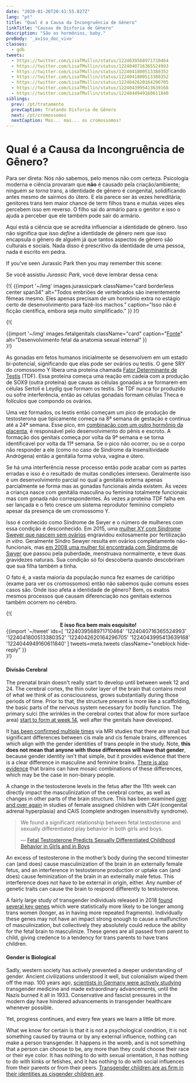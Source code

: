 ```yaml
---
date: "2020-01-26T20:41:55.827Z"
lang: "pt"
title: "Qual é a Causa da Incongruência de Gênero"
linkTitle: "Causas de Disforia de Gênero"
description: "São os hormônios, baby."
preBody: '_aviso_doc_vivo'
classes:
  - gdb
tweets:
  - https://twitter.com/LisaTMullin/status/1224039568971710464
  - https://twitter.com/LisaTMullin/status/1224040716365524993
  - https://twitter.com/LisaTMullin/status/1224041800513380352
  - https://twitter.com/LisaTMullin/status/1224041800513380352
  - https://twitter.com/LisaTMullin/status/1224042620164296705
  - https://twitter.com/LisaTMullin/status/1224043995413639168
  - https://twitter.com/LisaTMullin/status/1224044949160611840
siblings:
  prev: /pt/tratamento
  prevCaption: Tratando Disforia de Gênero
  next: /pt/cromossomos
  nextCaption: Mas... mas... os cromossomos!
---
```


# Qual é a Causa da Incongruência de Gênero?

Para ser direta: Nós não sabemos, pelo menos não com certeza. Psicologia moderna e ciência provaram que **não** é causado pela criação/ambiente; ninguém *se torna* trans, a identidade de gênero é congenital, solidificando antes mesmo de sairmos do útero. E ela parece ser às vezes hereditária; genitores trans tem maior chance de term filhos trans e muitas vezes eles percebem isso em reverso. O filho sai do armário para o genitor e isso o ajuda a perceber que ele também pode sair do armário.

Aqui está a ciência que se acredita influenciar a identidade de gênero. Isso não significa que isso *define* a identidade de gênero nem que isso encapsula o gênero de alguém já que tantos aspectos de gênero são culturais e sociais. Nada disso é prescritivo da identidade de uma pessoa, nada é escrito em pedra.

If you've seen Jurassic Park then you may remember this scene:

Se você assistiu _Jurassic Park_, você deve lembrar dessa cena:

{!{
  {{import '~/img' images.jurassicpark
    className="card borderless center span34"
    alt="Todos embriões de vertebrados são inerentemente fêmeas mesmo. Eles apenas precisam de um hormônio extra no estágio certo de desenvolvimento para fazê-los machos."
    caption="Isso não é ficção científica, embora seja muito simplificado."
  }}
}!}

{!{
<div class="gutter flex flex-center print-span3">
  {{import '~/img' images.fetalgenitals
    className="card"
    caption="<a href=\"https://schoolbag.info/biology/concepts/188.html\">Fonte</a>"
    alt="Desenvolvimento fetal da anatomia sexual internal"
  }}
</div>
}!}

As gonadas em fetos humanos inicialmente se desenvolvem em um estado bi-potencial, significando que elas pode ser ovários ou testis. O gene SRY do cromossomo Y libera uma proteína chamada [Fator Determinante de Testis](https://en.wikipedia.org/wiki/Testis-determining_factor) (TDF). Essa proteína começa uma reação em cadeia com a produção de SOX9 (outra proteína) que causa as células gonadais a se formarem em células Sertoli e Leydig que formam os testis. Se TDF nunca for produzido ou sofre interferência, então as células gonadais formam células Theca e folículos que compondo os ovários.

Uma vez formados, os testis então começam um pico de produção de testosterona que tipicamente começa na 8ª semana de gestação e continua até a 24ª semana. Esse pico, em [combinação com um outro hormônio da placenta](https://www.sciencedaily.com/releases/2019/02/190214153053.htm), é responsável pelo desenvolvimento do pênis e escroto. A formação dos genitais começa por volta da 9ª semana e se torna identificável por volta da 11ª semana. Se o pico não ocorrer, ou se o corpo não responder a ele (como no caso de Síndrome da Insensitividade Andrógena) então a genitália forma volva, vagina e útero.

Se há uma interferência nesse processo então pode acabar com as partes erradas e isso é o resultado de muitas condições intersexo. Geralmente isso é um desenvolvimento parcial no qual a genitália externa apenas parcialmente se forma mas as gonadas funcionais ainda existem. Às vezes a criança nasce com genitália masculina ou feminina totalmente funcionais mas com gonada não correspondentes. Às vezes a proteína TDF falha em ser lançada e o feto cresce um sistema reprodutor feminino completo apesar da presença de um cromossomo Y.

Isso é conhecido como Síndrome de Swyer e o número de mulheres com essa condição é desconhecido. Em 2015, uma [mulher XY com Síndrome Sweyer que nascem sem ovários](https://www.independent.co.uk/news/science/mostly-male-woman-gives-birth-to-twins-in-medical-miracle-10033528.html) engravidou exitosamente por fertilização _in vitro_. Geralmente Síndro Sewyer resulta em ovários completamente não-funcionais, mas [em 2008 uma mulher foi encontrada com Síndrome de Swyer](https://www.ncbi.nlm.nih.gov/pmc/articles/PMC2190741/) que passou pela puberdade, menstruava normalmente, e teve duas gravidezes naturais. Sua condição só foi descoberta quando descobriram que sua filha também a tinha.

O fato é, a vasta maioria da população nunca fez exames de cariótipo (exame para ver os cromossomos) então não sabemos quão comuns esses casos são. Onde isso afeta a identidade de gênero? Bem, os exatos mesmos processos que causam diferenciação nos genitais externos também ocorrem no cérebro.

{!{
<div class="gutter">
  <strong style="display: block;text-align: center;">E isso fica bem mais esquisito!</strong>
  {{import '~/tweet' ids=[
    '1224039568971710464'
    '1224040716365524993'
    '1224041800513380352'
    '1224042620164296705'
    '1224043995413639168'
    '1224044949160611840'
  ] tweets=meta.tweets className="oneblock hide-reply" }}
</div>
}!}

#### Divisão Cerebral

The prenatal brain doesn't really start to develop until between week 12 and 24. The cerebral cortex, the thin outer layer of the brain that contains most of what we think of as consciousness, grows substantially during those periods of time. Prior to that, the structure present is more like a scaffolding, the basic parts of the nervous system necessary for bodily function. The primary sulci (the wrinkles in the cerebral cortex that allow for more surface area) [start to form at week 14](https://www.ncbi.nlm.nih.gov/pmc/articles/PMC2989000/#Sec5title), well after the genitals have developed.

It [has been confirmed multiple times](https://www.the-scientist.com/features/are-the-brains-of-transgender-people-different-from-those-of-cisgender-people-30027) via MRI studies that there are small but significant differences between cis male and cis female brains, differences which align with the gender identities of trans people in the study. Note, **this does not mean that anyone with those differences will have that gender**, because gender identity isn't that simple, but it provides evidence that there is a clear difference in masculine and feminine brains. [There is also evidence](https://www.pnas.org/content/112/50/15468) that brains can have mosaic combinations of these differences, which may be the case in non-binary people.

A change in the testosterone levels in the fetus after the 11th week can directly impact the masculinization of the cerebral cortex, as well as changes in other parts of the brain structure. This has been examined [over and over again](https://www.ncbi.nlm.nih.gov/pmc/articles/PMC4350266/) in studies of female assigned children with CAH (congenital adrenal hyperplasia) and CAIS (complete androgen insensitivity syndrome).

<blockquote class="cite"><p>We found a significant relationship between fetal testosterone and sexually differentiated play behavior in both girls and boys.</p>&mdash; <a href="https://www.ncbi.nlm.nih.gov/pmc/articles/PMC2778233/">Fetal Testosterone Predicts Sexually Differentiated Childhood Behavior in Girls and in Boys</a></blockquote>

An excess of testosterone in the mother’s body during the second trimester can (and does) cause masculinization of the brain in an externally female fetus, and an interference in testosterone production or uptake can (and does) cause feminization of the brain in an externally male fetus. This interference does not have to be external in origin, either. Any number of genetic traits can cause the brain to respond differently to testosterone.

A fairly large study of transgender individuals released in 2018 [found several key genes](https://academic.oup.com/jcem/article/104/2/390/5104458) which were statistically more likely to be longer among trans women (longer, as in having more repeated fragments). Individually these genes may not have an impact strong enough to cause a malfunction of masculinization, but collectively they absolutely could reduce the ability for the fetal brain to masculinize. These genes are all passed from parent to child, giving credence to a tendency for trans parents to have trans children.

#### Gender is Biological

Sadly, western society has actively prevented a deeper understanding of gender. Ancient civilizations understood it well, but colonialism wiped them off the map. 100 years ago, [scientists in Germany were actively studying](https://en.wikipedia.org/wiki/Institut_f%C3%BCr_Sexualwissenschaft) transgender medicine and made extraordinary advancements, until the Nazis burned it all in 1933. Conservative and fascist pressures in the modern day have hindered advancements in transgender healthcare whenever possible.

Yet, progress continues, and every few years we learn a little bit more.

What we know for certain is that it is not a psychological condition, it is not something caused by trauma or by any external influence, nothing can make a person transgender. It happens in the womb, and is not something that a person can choose to be, any more than they could choose their race or their eye color. It has nothing to do with sexual orientation, it has nothing to do with kinks or fetishes, and it has nothing to do with social influences from their parents or from their peers. [Transgender children are as firm in their identities as cisgender children are](https://www.forbes.com/sites/dawnstaceyennis/2020/12/29/study-transgender-children-recognize-their-authentic-gender-at-early-age-just-like-other-kids/#20bbb14526bf).
